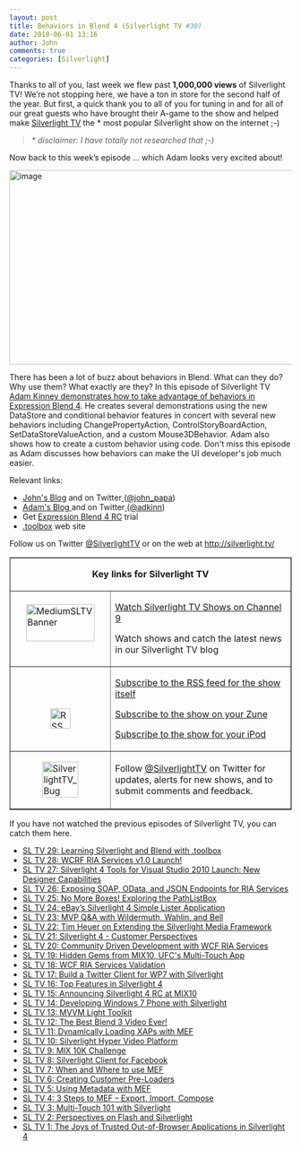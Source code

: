 ```yaml
---
layout: post
title: Behaviors in Blend 4 (Silverlight TV #30)
date: 2010-06-01 13:16
author: John
comments: true
categories: [Silverlight]
---
```

<p>Thanks to all of you, last week we flew past <strong>1,000,000 views</strong> of Silverlight TV! We’re not stopping here, we have a ton in store for the second half of the year. But first, a quick thank you to all of you for tuning in and for all of our great guests who have brought their A-game to the show and helped make <a href="http://silverlight.tv">Silverlight TV</a> the * most popular Silverlight show on the internet ;-) </p>  <blockquote>   <p><em>* disclaimer: I have totally not researched that ;-)</em></p> </blockquote>  <p>Now back to this week’s episode … which Adam looks very excited about!</p>  <p><a href="http://channel9.msdn.com/shows/SilverlightTV/Using-Behaviors-in-Blend-4-Silverlight-TV-30/"><img style="border-bottom: 0px; border-left: 0px; display: inline; border-top: 0px; border-right: 0px" title="image" border="0" alt="image" src="http://images.johnpapa.net/wp-content/uploads/files/media/image/WindowsLiveWriter/BehaviorsinBlend4SilverlightTV30_9081/image_3.png" width="602" height="347" /></a> </p>  <p>There has been a lot of buzz about behaviors in Blend. What can they do? Why use them? What exactly are they? In this episode of Silverlight TV <a href="http://channel9.msdn.com/Admin/Edit/552808/">Adam Kinney demonstrates how to take advantage of behaviors in Expression Blend 4</a>. He creates several demonstrations using the new DataStore and conditional behavior features in concert with several new behaviors including ChangePropertyAction, ControlStoryBoardAction, SetDataStoreValueAction, and a custom Mouse3DBehavior. Adam also shows how to create a custom behavior using code. Don't miss this episode as Adam discusses how behaviors can make the UI developer's job much easier.</p>  <p>Relevant links: </p>  <ul>   <li><a href="/">John's Blog</a> and on Twitter<a href="/"> </a>(<a href="http://twitter.com/john_papa">@john_papa</a>) </li>    <li><a href="http://adamkinney.com/">Adam's Blog </a>and on Twitter<a href="/"> </a>(<a href="http://twitter.com/adkinn">@adkinn</a>) </li>    <li>Get <a href="http://www.microsoft.com/downloads/details.aspx?FamilyID=88484825-1b3c-4e8c-8b14-b05d025e1541&amp;displaylang=en">Expression Blend 4 RC</a> trial </li>    <li><a href="http://www.microsoft.com/design/toolbox">.toolbox</a> web site </li> </ul>  <p>Follow us on Twitter <a href="http://www.twitter.com/SilverlightTV">@SilverlightTV</a> or on the web at <a href="http://silverlight.tv/">http://silverlight.tv/</a>&#160; </p>  <p></p>  <table border="1" cellspacing="0" cellpadding="5"><tbody>     <tr>       <td colspan="2">         <p align="center"><b>Key links for Silverlight TV</b></p>       </td>     </tr>      <tr>       <td width="162">         <p><a href="http://channel9.msdn.com/shows/SilverlightTV/"><img style="border-right-width: 0px; display: block; float: none; border-top-width: 0px; border-bottom-width: 0px; margin-left: auto; border-left-width: 0px; margin-right: auto" title="MediumSLTVBanner" border="0" alt="MediumSLTVBanner" src="http://images.johnpapa.net/wp-content/uploads/files/media/image/WindowsLiveWriter/3StepstoMEFSilverlightTVEpisode4_12BDA/MediumSLTVBanner_3.png" width="122" height="66" /></a>&#160;</p>       </td>        <td width="306">         <p><a href="http://silverlight.tv/">Watch Silverlight TV Shows on Channel 9</a></p>          <p>Watch shows and catch the latest news in our Silverlight TV blog</p>       </td>     </tr>      <tr>       <td width="162">         <p>&#160;</p>          <p><a href="http://images.johnpapa.net/wp-content/uploads/files/media/image/WindowsLiveWriter/3StepstoMEFSilverlightTVEpisode4_12BDA/RSS_2.png"><img style="border-right-width: 0px; display: block; float: none; border-top-width: 0px; border-bottom-width: 0px; margin-left: auto; border-left-width: 0px; margin-right: auto" title="RSS" border="0" alt="RSS" src="http://images.johnpapa.net/wp-content/uploads/files/media/image/WindowsLiveWriter/3StepstoMEFSilverlightTVEpisode4_12BDA/RSS_thumb.png" width="36" height="36" /></a></p>       </td>        <td width="306">         <p><a href="http://channel9.msdn.com/shows/SilverlightTV/RSS/">Subscribe to the RSS feed for the show itself</a></p>          <p><a href="http://channel9.msdn.com/shows/SilverlightTV/feed/zune/">Subscribe to the show on your Zune</a></p>          <p><a href="http://channel9.msdn.com/shows/SilverlightTV/feed/ipod/">Subscribe to the show for your iPod</a></p>       </td>     </tr>      <tr>       <td width="162">         <p><a href="http://images.johnpapa.net/wp-content/uploads/files/media/image/WindowsLiveWriter/7f977e907c4d_EE29/SilverlightTV_Bug_2.png"><img style="border-right-width: 0px; display: block; float: none; border-top-width: 0px; border-bottom-width: 0px; margin-left: auto; border-left-width: 0px; margin-right: auto" title="SilverlightTV_Bug" border="0" alt="SilverlightTV_Bug" src="http://images.johnpapa.net/wp-content/uploads/files/media/image/WindowsLiveWriter/7f977e907c4d_EE29/SilverlightTV_Bug_thumb.png" width="64" height="64" /></a></p>       </td>        <td width="306">         <p>Follow <a href="http://www.twitter.com/SilverlightTV">@SilverlightTV</a> on Twitter for updates, alerts for new shows, and to submit comments and feedback.</p>       </td>     </tr>   </tbody></table>  <p>If you have not watched the previous episodes of Silverlight TV, you can catch them here.</p>  <ul>   <li><a href="http://channel9.msdn.com/shows/SilverlightTV/Learning-Silverlight-and-Blend-with-toolbox-Silverlight-TV-29/">SL TV 29: Learning Silverlight and Blend with .toolbox</a> </li>    <li><a href="http://channel9.msdn.com/shows/SilverlightTV/WCF-RIA-Services-v10-Launch-Silverlight-TV-28/">SL TV 28: WCRF RIA Services v1.0 Launch!</a> </li>    <li><a href="http://channel9.msdn.com/shows/SilverlightTV/Silverlight-4-Tools-for-Visual-Studio-2010-Launch-New-Designer-Capabilities-Silverlight-TV-27/">SL TV 27: Silverlight 4 Tools for Visual Studio 2010 Launch: New Designer Capabilities</a> </li>    <li><a href="http://channel9.msdn.com/shows/SilverlightTV/Silverlight-TV-26-Exposing-SOAP-OData-and-JSON-Endpoints-for-RIA-Services/">SL TV 26: Exposing SOAP, OData, and JSON Endpoints for RIA Services</a> </li>    <li><a href="http://channel9.msdn.com/shows/SilverlightTV/Silverlight-TV-25-No-More-Boxes-Exploring-the-PathListBox/">SL TV 25: No More Boxes! Exploring the PathListBox</a> </li>    <li><a href="http://channel9.msdn.com/shows/SilverlightTV/Silverlight-TV-24-eBays-Silverlight-4-Simple-Lister-Application/">SL TV 24: eBay’s Silverlight 4 Simple Lister Application</a> </li>    <li><a href="http://channel9.msdn.com/shows/SilverlightTV/Silverlight-TV-23-MVP-QA-with-Wildermuth-Wahlin-and-Bell/">SL TV 23: MVP Q&amp;A with Wildermuth, Wahlin, and Bell</a> </li>    <li><a href="http://channel9.msdn.com/shows/SilverlightTV/Silverlight-TV-22-Tim-Heuer-on-Extending-the-Silverlight-Media-Framework/">SL TV 22: Tim Heuer on Extending the Silverlight Media Framework</a> </li>    <li><a href="http://channel9.msdn.com/shows/SilverlightTV/Silverlight-TV-21-Silverlight-4-A-Customers-Perspective/">SL TV 21: Silverlight 4 - Customer Perspectives</a> </li>    <li><a href="http://channel9.msdn.com/shows/SilverlightTV/Silverlight-TV-20-Community-Driven-Development-with-WCF-RIA-Services/">SL TV 20: Community Driven Development with WCF RIA Services</a> </li>    <li><a href="http://channel9.msdn.com/shows/SilverlightTV/Silverlight-TV-19-Hidden-Gems-from-MIX10-UFCs-Multi-Touch-App/">SL TV 19: Hidden Gems from MIX10, UFC's Multi-Touch App</a> </li>    <li><a href="http://channel9.msdn.com/shows/SilverlightTV/Silverlight-TV-18-WCF-RIA-Services-Validation/">SL TV 18: WCF RIA Services Validation</a> </li>    <li><a href="http://channel9.msdn.com/shows/SilverlightTV/Silverlight-TV-17-Build-a-Twitter-Client-for-Windows-Phone-7-with-Silverlight/">SL TV 17: Build a Twitter Client for WP7 with Silverlight</a> </li>    <li><a href="http://channel9.msdn.com/shows/SilverlightTV/Silverlight-TV-16-Top-Features-in-Silverlight-4/">SL TV 16: Top Features in Silverlight 4</a>&#160; </li>    <li><a href="http://channel9.msdn.com/shows/SilverlightTV/Silverlight-TV-15-Announcing-Silverlight-4-RC/">SL TV 15: Announcing Silverlight 4 RC at MIX10</a> </li>    <li><a href="http://channel9.msdn.com/shows/SilverlightTV/Silverlight-TV-14-Developing-for-Win
dows-Phone-7-with-Silverlight/">SL TV 14: Developing Windows 7 Phone with Silverlight</a> </li>    <li><a href="http://channel9.msdn.com/shows/SilverlightTV/Silverlight-TV-13-MVVM-Light-Toolkit/">SL TV 13: MVVM Light Toolkit</a> </li>    <li><a href="http://channel9.msdn.com/shows/SilverlightTV/Silverlight-TV-12-The-Best-Blend-3-Video-Ever/">SL TV 12: The Best Blend 3 Video Ever!</a> </li>    <li><a href="http://channel9.msdn.com/shows/SilverlightTV/Silverlight-TV-11-Dynamically-Loading-XAPs-with-MEF/">SL TV 11: Dynamically Loading XAPs with MEF</a> </li>    <li><a href="http://channel9.msdn.com/shows/SilverlightTV/Silverlight-TV-10-Jesse-Liberty-Explains-the-Hyper-Video-Project/">SL TV 10: Silverlight Hyper Video Platform</a> </li>    <li><a href="http://channel9.msdn.com/shows/SilverlightTV/Silverlight-TV-9-MIX-10K-Challenge/">SL TV 9: MIX 10K Challenge</a> </li>    <li><a href="http://channel9.msdn.com/shows/SilverlightTV/Silverlight-TV-8-Inside-Look-at-the-Code-for-the-Silverlight-for-Facebook-App/">SL TV 8: Silverlight Client for Facebook</a> </li>    <li><a href="http://channel9.msdn.com/shows/SilverlightTV/Silverlight-TV-7-When-and-Where-to-use-MEF/">SL TV 7: When and Where to use MEF</a> </li>    <li><a href="http://channel9.msdn.com/shows/SilverlightTV/Silverlight-TV-Episode-6-Creating-Custom-Pre-Loaders/">SL TV 6: Creating Customer Pre-Loaders</a> </li>    <li><a href="http://channel9.msdn.com/shows/SilverlightTV/Silverlight-TV-Episode-5-Using-Metadata-with-MEF/">SL TV 5: Using Metadata with MEF</a> </li>    <li><a href="http://channel9.msdn.com/shows/SilverlightTV/Silverlight-TV-Episode-4-3-Steps-to-MEF-Export-Import-Compose/">SL TV 4: 3 Steps to MEF – Export, Import, Compose</a> </li>    <li><a href="http://channel9.msdn.com/shows/SilverlightTV/Silverlight-TV-Episode-3-Multi-Touch-101-with-Silverlight/">SL TV 3: Multi-Touch 101 with Silverlight</a> </li>    <li><a href="http://channel9.msdn.com/shows/SilverlightTV/Silverlight-TV-Episode-2-Perspectives-on-Flash-and-Silverlight/">SL TV 2: Perspectives on Flash and Silverlight</a> </li>    <li><a href="http://channel9.msdn.com/shows/SilverlightTV/Out-of-Browser-in-Silverlight-4-Silverlight-TV-Episode-1/">SL TV 1: The Joys of Trusted Out-of-Browser Applications in Silverlight 4</a> </li> </ul>

